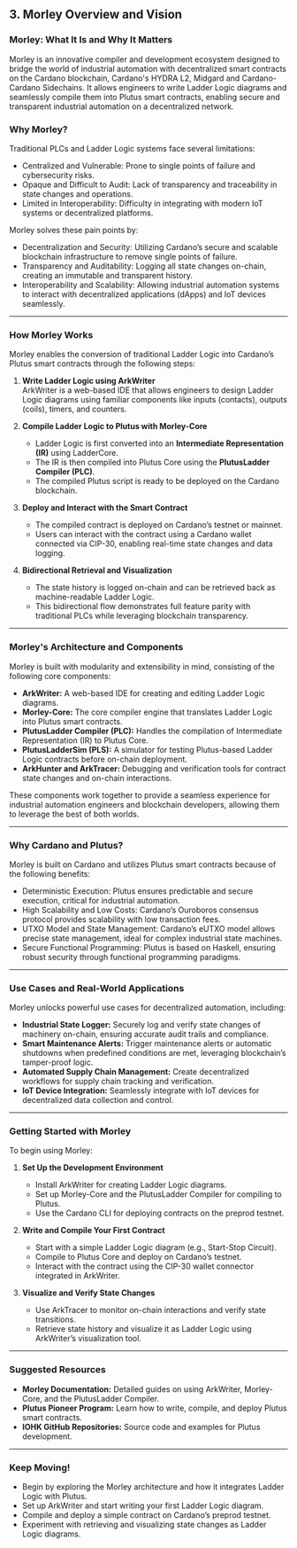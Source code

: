 ## 3. Morley Overview and Vision

### Morley: What It Is and Why It Matters

Morley is an innovative compiler and development ecosystem designed to bridge the world of industrial automation with decentralized smart contracts on the Cardano blockchain, Cardano's HYDRA L2, Midgard and Cardano-Cardano Sidechains. It allows engineers to write Ladder Logic diagrams and seamlessly compile them into Plutus smart contracts, enabling secure and transparent industrial automation on a decentralized network.

### Why Morley?

Traditional PLCs and Ladder Logic systems face several limitations:
- Centralized and Vulnerable: Prone to single points of failure and cybersecurity risks.  
- Opaque and Difficult to Audit: Lack of transparency and traceability in state changes and operations.  
- Limited in Interoperability: Difficulty in integrating with modern IoT systems or decentralized platforms.  

Morley solves these pain points by:
- Decentralization and Security: Utilizing Cardano’s secure and scalable blockchain infrastructure to remove single points of failure.  
- Transparency and Auditability: Logging all state changes on-chain, creating an immutable and transparent history.  
- Interoperability and Scalability: Allowing industrial automation systems to interact with decentralized applications (dApps) and IoT devices seamlessly.  

---

### How Morley Works

Morley enables the conversion of traditional Ladder Logic into Cardano’s Plutus smart contracts through the following steps:

1. **Write Ladder Logic using ArkWriter**  
   ArkWriter is a web-based IDE that allows engineers to design Ladder Logic diagrams using familiar components like inputs (contacts), outputs (coils), timers, and counters.  

2. **Compile Ladder Logic to Plutus with Morley-Core**  
   - Ladder Logic is first converted into an **Intermediate Representation (IR)** using LadderCore.  
   - The IR is then compiled into Plutus Core using the **PlutusLadder Compiler (PLC)**.  
   - The compiled Plutus script is ready to be deployed on the Cardano blockchain.  

3. **Deploy and Interact with the Smart Contract**  
   - The compiled contract is deployed on Cardano’s testnet or mainnet.  
   - Users can interact with the contract using a Cardano wallet connected via CIP-30, enabling real-time state changes and data logging.  

4. **Bidirectional Retrieval and Visualization**  
   - The state history is logged on-chain and can be retrieved back as machine-readable Ladder Logic.  
   - This bidirectional flow demonstrates full feature parity with traditional PLCs while leveraging blockchain transparency.  

---

### Morley's Architecture and Components

Morley is built with modularity and extensibility in mind, consisting of the following core components:

- **ArkWriter:** A web-based IDE for creating and editing Ladder Logic diagrams.  
- **Morley-Core:** The core compiler engine that translates Ladder Logic into Plutus smart contracts.  
- **PlutusLadder Compiler (PLC):** Handles the compilation of Intermediate Representation (IR) to Plutus Core.  
- **PlutusLadderSim (PLS):** A simulator for testing Plutus-based Ladder Logic contracts before on-chain deployment.  
- **ArkHunter and ArkTracer:** Debugging and verification tools for contract state changes and on-chain interactions.  

These components work together to provide a seamless experience for industrial automation engineers and blockchain developers, allowing them to leverage the best of both worlds.  

---

### Why Cardano and Plutus?

Morley is built on Cardano and utilizes Plutus smart contracts because of the following benefits:  

- Deterministic Execution: Plutus ensures predictable and secure execution, critical for industrial automation.  
- High Scalability and Low Costs: Cardano’s Ouroboros consensus protocol provides scalability with low transaction fees.  
- UTXO Model and State Management: Cardano’s eUTXO model allows precise state management, ideal for complex industrial state machines.  
- Secure Functional Programming: Plutus is based on Haskell, ensuring robust security through functional programming paradigms.  

---

### Use Cases and Real-World Applications

Morley unlocks powerful use cases for decentralized automation, including:  

- **Industrial State Logger:** Securely log and verify state changes of machinery on-chain, ensuring accurate audit trails and compliance.  
- **Smart Maintenance Alerts:** Trigger maintenance alerts or automatic shutdowns when predefined conditions are met, leveraging blockchain’s tamper-proof logic.  
- **Automated Supply Chain Management:** Create decentralized workflows for supply chain tracking and verification.  
- **IoT Device Integration:** Seamlessly integrate with IoT devices for decentralized data collection and control.  

---

### Getting Started with Morley

To begin using Morley:  

1. **Set Up the Development Environment**  
   - Install ArkWriter for creating Ladder Logic diagrams.  
   - Set up Morley-Core and the PlutusLadder Compiler for compiling to Plutus.  
   - Use the Cardano CLI for deploying contracts on the preprod testnet.  

2. **Write and Compile Your First Contract**  
   - Start with a simple Ladder Logic diagram (e.g., Start-Stop Circuit).  
   - Compile to Plutus Core and deploy on Cardano’s testnet.  
   - Interact with the contract using the CIP-30 wallet connector integrated in ArkWriter.  

3. **Visualize and Verify State Changes**  
   - Use ArkTracer to monitor on-chain interactions and verify state transitions.  
   - Retrieve state history and visualize it as Ladder Logic using ArkWriter’s visualization tool.  

---

### Suggested Resources

- **Morley Documentation:** Detailed guides on using ArkWriter, Morley-Core, and the PlutusLadder Compiler.  
- **Plutus Pioneer Program:** Learn how to write, compile, and deploy Plutus smart contracts.  
- **IOHK GitHub Repositories:** Source code and examples for Plutus development.  

---

### Keep Moving!

- Begin by exploring the Morley architecture and how it integrates Ladder Logic with Plutus.  
- Set up ArkWriter and start writing your first Ladder Logic diagram.  
- Compile and deploy a simple contract on Cardano’s preprod testnet.  
- Experiment with retrieving and visualizing state changes as Ladder Logic diagrams.  
